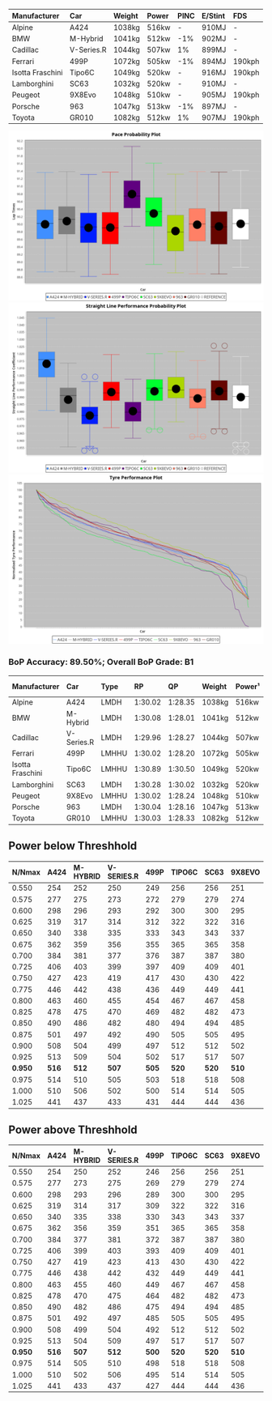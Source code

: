 | Manufacturer     | Car        | Weight | Power | PINC    | E/Stint | FDS     |
|:-|:-|:-|:-|:-|:-|:-|
| Alpine           | A424       | 1038kg | 516kw |    -    | 910MJ   |    -    |
| BMW              | M-Hybrid   | 1041kg | 512kw | -1%     | 902MJ   |    -    |
| Cadillac         | V-Series.R | 1044kg | 507kw | 1%      | 899MJ   |    -    |
| Ferrari          | 499P       | 1072kg | 505kw | -1%     | 894MJ   | 190kph  |
| Isotta Fraschini | Tipo6C     | 1049kg | 520kw |    -    | 916MJ   | 190kph  |
| Lamborghini      | SC63       | 1032kg | 520kw |    -    | 910MJ   |    -    |
| Peugeot          | 9X8Evo     | 1048kg | 510kw |    -    | 905MJ   | 190kph  |
| Porsche          | 963        | 1047kg | 513kw | -1%     | 897MJ   |    -    |
| Toyota           | GR010      | 1082kg | 512kw | 1%      | 907MJ   | 190kph  |

![PACECHART](./IMG/ACOMETHOD.png)
![STRAIGHTLINEPERFORMANCECHART](./IMG/ACOMETHOD_sp.png)
![TYREPERFORMANCECHART](./IMG/ACOMETHOD_tw.png)

### BoP Accuracy: 89.50%; Overall BoP Grade: B1
| Manufacturer     | Car        | Type  | RP      | QP      | Weight | Power¹ | Threshhold | PINC    | Power² | E/Stint | AVG Vmax  | FDS     | RDLC | L/Stint | BOP-Grade | Model Accuracy | Model Points | Match%  | SimDiff |
|:-|:-|:-|:-|:-|:-|:-|:-|:-|:-|:-|:-|:-|:-|:-|:-|:-|:-|:-|:-|
| Alpine           | A424       | LMDH  | 1:30.02 | 1:28.35 | 1038kg | 516kw  | 210.0kph   |    -    | 516kw  |  910MJ  | 326.28kph |    -    | 1.01 | 40      | ~A1       | 86.43%         | 618          | 98.36%  | #       |
| BMW              | M-Hybrid   | LMDH  | 1:30.08 | 1:28.01 | 1041kg | 512kw  | 210.0kph   | -1%     | 507kw  |  902MJ  | 321.11kph |    -    | 1.01 | 40      | +A2       | 93.77%         | 1672         | 92.66%  | #       |
| Cadillac         | V-Series.R | LMDH  | 1:29.96 | 1:28.27 | 1044kg | 507kw  | 210.0kph   | 1%      | 512kw  |  899MJ  | 318.31kph |    -    | 1.01 | 40      | ~A1       | 83.12%         | 1921         | 98.21%  | ±2.67s  |
| Ferrari          | 499P       | LMHHU | 1:30.02 | 1:28.20 | 1072kg | 505kw  | 210.0kph   | -1%     | 500kw  |  894MJ  | 319.25kph | 190kph  | 1.02 | 40      | ~A1       | 69.49%         | 1950         | 100.00% | ±2.06s  |
| Isotta Fraschini | Tipo6C     | LMHHU | 1:30.89 | 1:30.50 | 1049kg | 520kw  | 210.0kph   |    -    | 520kw  |  916MJ  | 320.79kph | 190kph  | 1.06 | 40      | +Ω1       | 73.56%         | 64           | 28.09%  | #       |
| Lamborghini      | SC63       | LMDH  | 1:30.28 | 1:30.02 | 1032kg | 520kw  | 210.0kph   |    -    | 520kw  |  910MJ  | 323.80kph |    -    | 1.05 | 40      | +B1       | 95.82%         | 459          | 88.20%  | #       |
| Peugeot          | 9X8Evo     | LMHHU | 1:30.02 | 1:28.24 | 1048kg | 510kw  | 210.0kph   |    -    | 510kw  |  905MJ  | 322.22kph | 190kph  | 1.00 | 40      | ~A1       | 66.97%         | 221          | 100.00% | #       |
| Porsche          | 963        | LMDH  | 1:30.04 | 1:28.16 | 1047kg | 513kw  | 210.0kph   | -1%     | 508kw  |  897MJ  | 320.65kph |    -    | 1.01 | 40      | ~A1       | 81.02%         | 5243         | 100.00% | ±2.08s  |
| Toyota           | GR010      | LMHHU | 1:30.03 | 1:28.33 | 1082kg | 512kw  | 210.0kph   | 1%      | 517kw  |  907MJ  | 320.26kph | 190kph  | 1.01 | 40      | ~A1       | 73.70%         | 2701         | 100.00% | ±1.77s  |

## Power below Threshhold
| N/Nmax    | A424    | M-HYBRID | V-SERIES.R | 499P    | TIPO6C  | SC63    | 9X8EVO  | 963     | GR010   |
|:-|:-|:-|:-|:-|:-|:-|:-|:-|:-|
|  0.550    |  254    |  252     |  250       |  249    |  256    |  256    |  251    |  253    |  252    |
|  0.575    |  277    |  275     |  273       |  272    |  279    |  279    |  274    |  276    |  275    |
|  0.600    |  298    |  296     |  293       |  292    |  300    |  300    |  295    |  296    |  296    |
|  0.625    |  319    |  317     |  314       |  312    |  322    |  322    |  316    |  317    |  317    |
|  0.650    |  340    |  338     |  335       |  333    |  343    |  343    |  337    |  338    |  338    |
|  0.675    |  362    |  359     |  356       |  355    |  365    |  365    |  358    |  360    |  359    |
|  0.700    |  384    |  381     |  377       |  376    |  387    |  387    |  380    |  382    |  381    |
|  0.725    |  406    |  403     |  399       |  397    |  409    |  409    |  401    |  403    |  403    |
|  0.750    |  427    |  423     |  419       |  417    |  430    |  430    |  422    |  424    |  423    |
|  0.775    |  446    |  442     |  438       |  436    |  449    |  449    |  441    |  443    |  442    |
|  0.800    |  463    |  460     |  455       |  454    |  467    |  467    |  458    |  461    |  460    |
|  0.825    |  478    |  475     |  470       |  469    |  482    |  482    |  473    |  476    |  475    |
|  0.850    |  490    |  486     |  482       |  480    |  494    |  494    |  485    |  487    |  486    |
|  0.875    |  501    |  497     |  492       |  490    |  505    |  505    |  495    |  498    |  497    |
|  0.900    |  508    |  504     |  499       |  497    |  512    |  512    |  502    |  505    |  504    |
|  0.925    |  513    |  509     |  504       |  502    |  517    |  517    |  507    |  510    |  509    |
| **0.950** | **516** | **512**  | **507**    | **505** | **520** | **520** | **510** | **513** | **512** |
|  0.975    |  514    |  510     |  505       |  503    |  518    |  518    |  508    |  511    |  510    |
|  1.000    |  510    |  506     |  502       |  500    |  514    |  514    |  505    |  507    |  506    |
|  1.025    |  441    |  437     |  433       |  431    |  444    |  444    |  436    |  438    |  437    |

## Power above Threshhold
| N/Nmax    | A424    | M-HYBRID | V-SERIES.R | 499P    | TIPO6C  | SC63    | 9X8EVO  | 963     | GR010   |
|:-|:-|:-|:-|:-|:-|:-|:-|:-|:-|
|  0.550    |  254    |  250     |  252       |  246    |  256    |  256    |  251    |  250    |  255    |
|  0.575    |  277    |  273     |  275       |  269    |  279    |  279    |  274    |  273    |  278    |
|  0.600    |  298    |  293     |  296       |  289    |  300    |  300    |  295    |  293    |  298    |
|  0.625    |  319    |  314     |  317       |  309    |  322    |  322    |  316    |  314    |  320    |
|  0.650    |  340    |  335     |  338       |  330    |  343    |  343    |  337    |  335    |  341    |
|  0.675    |  362    |  356     |  359       |  351    |  365    |  365    |  358    |  357    |  363    |
|  0.700    |  384    |  377     |  381       |  372    |  387    |  387    |  380    |  378    |  385    |
|  0.725    |  406    |  399     |  403       |  393    |  409    |  409    |  401    |  399    |  407    |
|  0.750    |  427    |  419     |  423       |  413    |  430    |  430    |  422    |  420    |  427    |
|  0.775    |  446    |  438     |  442       |  432    |  449    |  449    |  441    |  439    |  446    |
|  0.800    |  463    |  455     |  460       |  449    |  467    |  467    |  458    |  456    |  464    |
|  0.825    |  478    |  470     |  475       |  464    |  482    |  482    |  473    |  471    |  479    |
|  0.850    |  490    |  482     |  486       |  475    |  494    |  494    |  485    |  483    |  491    |
|  0.875    |  501    |  492     |  497       |  485    |  505    |  505    |  495    |  493    |  502    |
|  0.900    |  508    |  499     |  504       |  492    |  512    |  512    |  502    |  500    |  509    |
|  0.925    |  513    |  504     |  509       |  497    |  517    |  517    |  507    |  505    |  514    |
| **0.950** | **516** | **507**  | **512**    | **500** | **520** | **520** | **510** | **508** | **517** |
|  0.975    |  514    |  505     |  510       |  498    |  518    |  518    |  508    |  506    |  515    |
|  1.000    |  510    |  502     |  506       |  495    |  514    |  514    |  505    |  503    |  511    |
|  1.025    |  441    |  433     |  437       |  427    |  444    |  444    |  436    |  434    |  441    |

